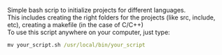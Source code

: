 Simple bash scrip to initialize projects for different languages.  
This includes creating the right folders for the projects (like src, include, etc), creating a makefile (in the case of C/C++)  
To use this script anywhere on your computer, just type:  
  
```cmd
mv your_script.sh /usr/local/bin/your_script
```
